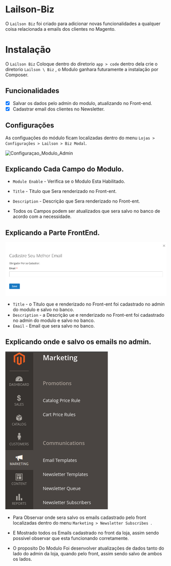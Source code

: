 # Lailson-Biz

O `Lailson Biz` foi criado para adicionar novas funcionalidades a qualquer coisa relacionada a emails dos  clientes no Magento.


# Instalação

O `Lailson Biz` Coloque dentro do diretorio `app > code` dentro dela crie o diretorio  `Lailson \ Biz` , o Modulo ganhara futuramente a instalação por Composer.

## Funcionalidades

* [x] Salvar os dados pelo admin do modulo, atualizando no Front-end.
* [x] Cadastrar email dos clientes no Newsletter.

## Configurações

As configuações do módulo ficam localizadas dentro do menu `Lojas > Configurações > Lailson > Biz Modal`.
 

![Configuraçao_Modulo_Admin](docs/Configuraçao_Modulo_Admin.png)


## Explicando Cada Campo do Modulo.

- `Module Enable` -  Verifica se o Modulo Esta Habilitado.
- `Title` -  Titulo que Sera renderizado no Front-ent.
- `Description` -  Descrição que Sera renderizado no Front-ent.

- Todos os Campos podem ser atualizados que sera salvo no banco de acordo com a necessidade.



## Explicando a Parte FrontEnd.

![Configuraçao_Modulo_Admin](docs/Front.png)

- `Title` -  o Titulo que e renderizado no Front-ent foi cadastrado no admin do modulo e salvo no banco.
- `Description` -  a Descrição ue e renderizado no Front-ent foi cadastrado no admin do modulo e salvo no banco.
-  `Email` -  Email que sera salvo no banco.

## Explicando onde e salvo os emails no admin.

![Configuraçao_Modulo_Admin](docs/marketing.png)

- Para Observar onde sera salvo os emails cadastrado pelo front localizadas dentro do menu `Marketing > Newsletter Subscribes `.

- E Mostrado todos os Emails cadastrado no front da loja, assim sendo possivel observar que esta funcionando corretamente.

- O proposito Do Modulo Foi desenvolver atualizações de dados tanto do lado do admin da loja, quando pelo front, assim sendo salvo de ambos os lados.  
